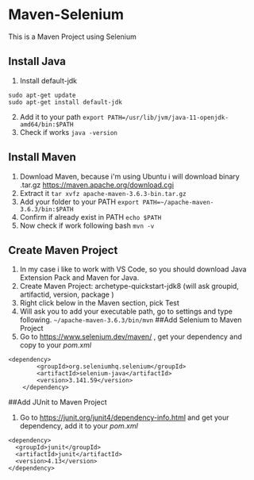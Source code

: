 # Maven-Selenium
This is a Maven Project using Selenium
## Install Java
1. Install default-jdk
```
sudo apt-get update
sudo apt-get install default-jdk
```
2. Add it to your path 
`export PATH=/usr/lib/jvm/java-11-openjdk-amd64/bin:$PATH`
3. Check if works
`java -version`
## Install Maven
1. Download Maven, because i'm using Ubuntu i will download binary .tar.gz
https://maven.apache.org/download.cgi
2. Extract it
`tar xvfz apache-maven-3.6.3-bin.tar.gz`
3. Add your folder to your PATH
`export PATH=~/apache-maven-3.6.3/bin:$PATH`
4. Confirm if already exist in PATH
`echo $PATH`
5. Now check if work following bash
`mvn -v`
## Create Maven Project
1. In my case i like to work with VS Code, so you should download Java Extension Pack and Maven for Java.
2. Create Maven Project: archetype-quickstart-jdk8 (will ask groupid, artifactid, version, package )
3. Right click below in the Maven section, pick Test
4. Will ask you to add your executable path, go to settings and type following.
`~/apache-maven-3.6.3/bin/mvn`
##Add Selenium to Maven Project
1. Go to https://www.selenium.dev/maven/ , get your dependency and copy to your *pom.xml*
```
<dependency>
        <groupId>org.seleniumhq.selenium</groupId>
        <artifactId>selenium-java</artifactId>
        <version>3.141.59</version>
    </dependency>
```

##Add JUnit to Maven Project
1. Go to https://junit.org/junit4/dependency-info.html and get your dependency, add it to your *pom.xml*
```
<dependency>
  <groupId>junit</groupId>
  <artifactId>junit</artifactId>
  <version>4.13</version>
</dependency>
```